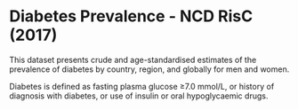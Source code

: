 # Diabetes Prevalence - NCD RisC (2017)

This dataset presents crude and age-standardised estimates of the prevalence of diabetes by country, region, and globally for men and women.

Diabetes is defined as fasting plasma glucose ≥7.0 mmol/L, or history of diagnosis with diabetes, or use of insulin or oral hypoglycaemic drugs.